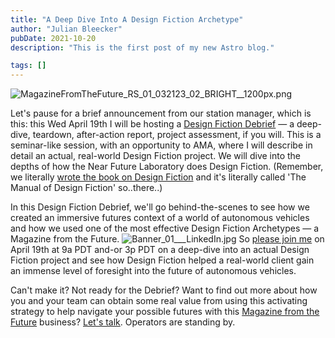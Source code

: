```yaml
---
title: "A Deep Dive Into A Design Fiction Archetype"
author: "Julian Bleecker"
pubDate: 2021-10-20
description: "This is the first post of my new Astro blog."

tags: []
---
```

 ![MagazineFromTheFuture_RS_01_032123_02_BRIGHT__1200px.png](https://buttondown.imgix.net/images/58ebe32f-993d-4489-80e0-82f7641057b4.png?w=960&fit=max) 

Let's pause for a brief announcement from our station manager, which is this: this Wed April 19th I will be hosting a [Design Fiction Debrief](https://ti.to/near-future-laboratory/design-fiction-debrief-magazine-from-the-future) — a deep-dive, teardown, after-action report, project assessment, if you will. 
This is a seminar-like session, with an opportunity to AMA, where I will describe in detail an actual, real-world Design Fiction project. We will dive into the depths of how the Near Future Laboratory does Design Fiction. (Remember, we literally [wrote the book on Design Fiction](http://themanual.nearfuturelaboratory.com/) and it's literally called 'The Manual of Design Fiction' so..there..)
 
In this Design Fiction Debrief, we'll go behind-the-scenes to see how we created an immersive futures context of a world of autonomous vehicles and how we used one of the most effective Design Fiction Archetypes — a Magazine from the Future.
 ![Banner_01___LinkedIn.jpg](https://buttondown.imgix.net/images/3aecd529-f731-4839-aab4-7e69bdb381f2.jpg?w=960&fit=max) 
So [please join me](https://ti.to/near-future-laboratory/design-fiction-debrief-magazine-from-the-future) on April 19th at 9a PDT and-or 3p PDT on a deep-dive into an actual Design Fiction project and see how Design Fiction helped a real-world client gain an immense level of foresight into the future of autonomous vehicles.

Can't make it? Not ready for the Debrief? Want to find out more about how you and your team can obtain some real value from using this activating strategy to help navigate your possible futures with this [Magazine from the Future](http://magazinefromthefuture.com/) business? [Let's talk](https://calendly.com/julian-bleecker/magazine-from-the-future?month=2023-04). Operators are standing by.